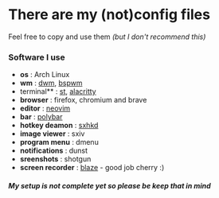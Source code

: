 # There are my (not)config files
Feel free to copy and use them _(but I don't recommend this)_

### Software I use
*	**os** : Arch Linux
* 	**wm** : [dwm](https://github.com/just-carlod/dwm), [bspwm](https://github.com/just-carlod/notfiles/tree/master/config/bspwm/bspwmrc)
* 	terminal** : [st](https://github.com/just-carlod/st), [alacritty](https://github.com/just-carlod/notfiles/tree/master/config/alacritty/alacritty.yml)
* 	**browser** : firefox, chromium and brave
* 	**editor** : [neovim](https://github.com/just-carlod/notfiles/blob/master/nvim/init.vim)
* 	**bar** : [polybar](https://github.com/just-carlod/notfiles/blob/master/polybar/config)
* 	**hotkey deamon** : [sxhkd](https://github.com/just-carlod/notfiles/tree/master/config/bspwm/sxhkdrc)
* 	**image viewer** : sxiv
*	**program menu** : dmenu
*	**notifications** : dunst
*	**sreenshots** : shotgun
*	**screen recorder** : [blaze](https://github.com/cherrry9/blaze) - good job cherry :)
##### My setup is **not complete** yet so please be keep that in mind
